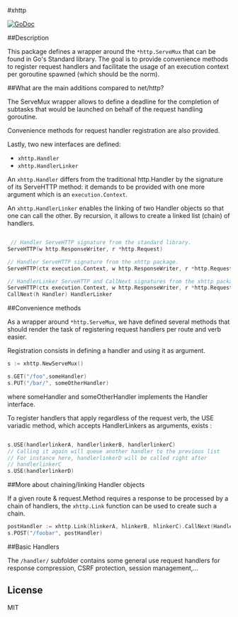 #xhttp

[![GoDoc](https://godoc.org/github.com/atdiar/xhttp/gddo?status.svg)](http://godoc.org/github.com/atdiar/xhttp)

##Description

This package defines a wrapper around the `*http.ServeMux` that can be found
in Go's Standard library. The goal is to provide convenience methods to
register request handlers and facilitate the usage of an execution context
per goroutine spawned (which should be the norm).

##What are the main additions compared to net/http?

The ServeMux wrapper allows to define a deadline for the completion of
subtasks that would be launched on behalf of the request handling goroutine.

Convenience methods for request handler registration are also provided.

Lastly, two new interfaces are defined:
* `xhttp.Handler`
* `xhttp.HandlerLinker`

An `xhttp.Handler` differs from the traditional http.Handler by the signature
of its ServeHTTP method: it demands to be provided with one more argument
which is an `execution.Context`.

An `xhttp.HandlerLinker` enables the linking of two Handler objects so that one
can call the other. By recursion, it allows to create a linked list (chain) of
handlers.

``` go

 // Handler ServeHTTP signature from the standard library.
ServeHTTP(w http.ResponseWriter, r *http.Request)

// Handler ServeHTTP signature from the xhttp package.
ServeHTTP(ctx execution.Context, w http.ResponseWriter, r *http.Request)

// HandlerLinker ServeHTTP and CallNext signatures from the xhttp package.
ServeHTTP(ctx execution.Context, w http.ResponseWriter, r *http.Request)
CallNext(h Handler) HandlerLinker

```

##Convenience methods

As a wrapper around `*http.ServeMux`, we have defined several methods that
should render the task of registering request handlers per route and verb easier.

Registration consists in defining a handler and using it
as argument.

``` go
s := xhttp.NewServeMux()

s.GET("/foo",someHandler)
s.PUT("/bar/", someOtherHandler)

```
where someHandler and someOtherHandler implements the Handler interface.

To register handlers that apply regardless of the request verb, the USE
variadic method, which accepts HandlerLinkers as arguments, exists :

``` go

s.USE(handlerlinkerA, handlerlinkerB, handlerlinkerC)
// Calling it again will queue another handler to the previous list
// For instance here, handlerlinkerD will be called right after
// handlerlinkerC
s.USE(handlerlinkerD)

```

##More about chaining/linking Handler objects

If a given route & request.Method requires a response to be processed
by a chain of handlers, the `xhttp.Link` function can be used to create such
a chain.

``` go
postHandler := xhttp.Link(hlinkerA, hlinkerB, hlinkerC).CallNext(Handler)
s.POST("/foobar", postHandler)
```

##Basic Handlers

The `/handler/` subfolder contains some general use request handlers
for response compression, CSRF protection, session management,...

## License
MIT
